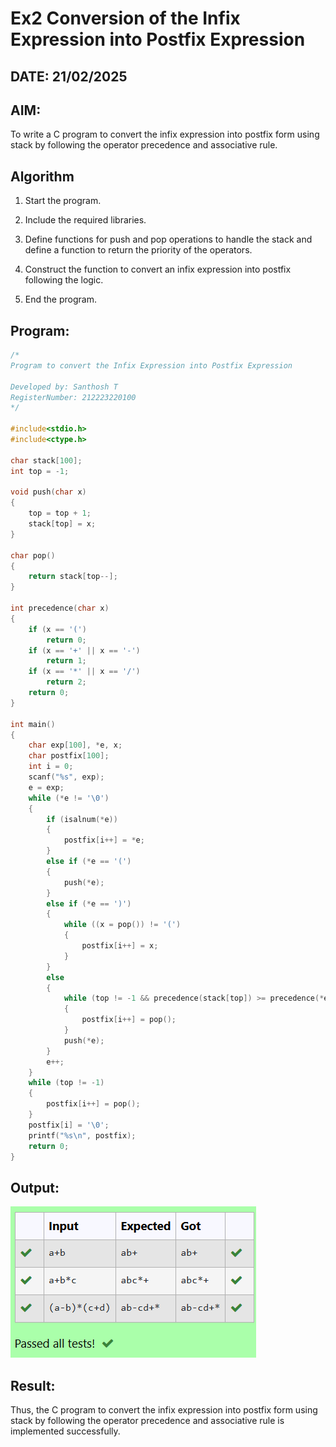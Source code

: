 # Ex2 Conversion of the Infix Expression into Postfix Expression
## DATE: 21/02/2025
## AIM:
To write a C program to convert the infix expression into postfix form using stack by following the operator precedence and associative rule.

## Algorithm
1. Start the program.

2. Include the required libraries.

3. Define functions for push and pop operations to handle the stack and define a function to return the priority of the operators.

4. Construct the function to convert an infix expression into postfix following the logic.

5. End the program.
  

## Program:
```c
/*
Program to convert the Infix Expression into Postfix Expression

Developed by: Santhosh T
RegisterNumber: 212223220100
*/

#include<stdio.h>
#include<ctype.h>

char stack[100];
int top = -1;

void push(char x)
{
    top = top + 1;
    stack[top] = x;
}

char pop()
{
    return stack[top--];
}

int precedence(char x)
{
    if (x == '(')
        return 0;
    if (x == '+' || x == '-')
        return 1;
    if (x == '*' || x == '/')
        return 2;
    return 0;
}

int main()
{
    char exp[100], *e, x;
    char postfix[100];
    int i = 0;
    scanf("%s", exp);
    e = exp;
    while (*e != '\0')
    {
        if (isalnum(*e))
        {
            postfix[i++] = *e;
        }
        else if (*e == '(')
        {
            push(*e);
        }
        else if (*e == ')')
        {
            while ((x = pop()) != '(')
            {
                postfix[i++] = x;
            }
        }
        else
        {
            while (top != -1 && precedence(stack[top]) >= precedence(*e))
            {
                postfix[i++] = pop();
            }
            push(*e);
        }
        e++;
    }
    while (top != -1)
    {
        postfix[i++] = pop();
    }
    postfix[i] = '\0';
    printf("%s\n", postfix);
    return 0;
}


```

## Output:

![alt text](infix_to_postfix.png)


## Result:
Thus, the C program to convert the infix expression into postfix form using stack by following the operator precedence and associative rule is implemented successfully.
